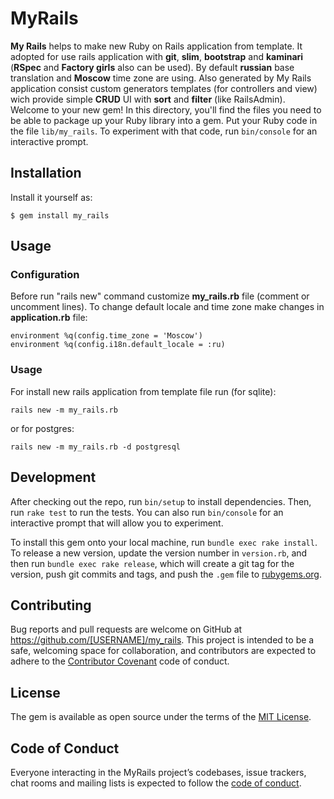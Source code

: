 # MyRails
**My Rails** helps to make new Ruby on Rails application from template.
It adopted for use rails application with **git**, **slim**, **bootstrap** and **kaminari** (**RSpec** and **Factory girls** also can be used). By default **russian** base translation and **Moscow** time zone are using.
Also generated by My Rails application consist custom generators templates (for controllers and view) wich provide simple **CRUD** UI with **sort** and **filter** (like RailsAdmin).
Welcome to your new gem! In this directory, you'll find the files you need to be able to package up your Ruby library into a gem. Put your Ruby code in the file `lib/my_rails`. To experiment with that code, run `bin/console` for an interactive prompt.

## Installation
Install it yourself as:

    $ gem install my_rails

## Usage
### Configuration
Before run "rails new" command customize **my_rails.rb** file (comment or uncomment lines).
To change default locale and time zone make changes in **application.rb** file:
```
environment %q(config.time_zone = 'Moscow')
environment %q(config.i18n.default_locale = :ru)
```
### Usage
For install new rails application from template file run (for sqlite):
```
rails new -m my_rails.rb
```
or for postgres:
```
rails new -m my_rails.rb -d postgresql
```

## Development

After checking out the repo, run `bin/setup` to install dependencies. Then, run `rake test` to run the tests. You can also run `bin/console` for an interactive prompt that will allow you to experiment.

To install this gem onto your local machine, run `bundle exec rake install`. To release a new version, update the version number in `version.rb`, and then run `bundle exec rake release`, which will create a git tag for the version, push git commits and tags, and push the `.gem` file to [rubygems.org](https://rubygems.org).

## Contributing

Bug reports and pull requests are welcome on GitHub at https://github.com/[USERNAME]/my_rails. This project is intended to be a safe, welcoming space for collaboration, and contributors are expected to adhere to the [Contributor Covenant](http://contributor-covenant.org) code of conduct.

## License

The gem is available as open source under the terms of the [MIT License](http://opensource.org/licenses/MIT).

## Code of Conduct

Everyone interacting in the MyRails project’s codebases, issue trackers, chat rooms and mailing lists is expected to follow the [code of conduct](https://github.com/[USERNAME]/my_rails/blob/master/CODE_OF_CONDUCT.md).
